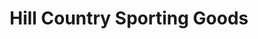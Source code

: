 ---
title: "Hill Country Sporting Goods"
url: /junction/hill-country-sporting-goods/
shop: Sport
---